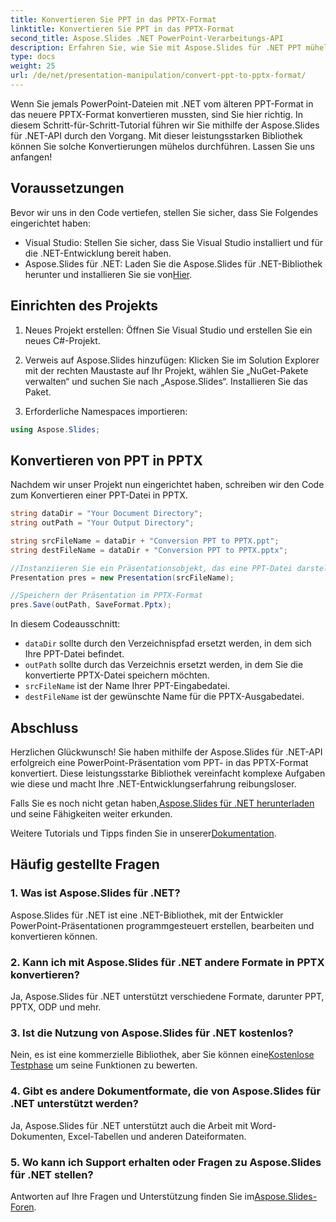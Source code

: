 ```yaml
---
title: Konvertieren Sie PPT in das PPTX-Format
linktitle: Konvertieren Sie PPT in das PPTX-Format
second_title: Aspose.Slides .NET PowerPoint-Verarbeitungs-API
description: Erfahren Sie, wie Sie mit Aspose.Slides für .NET PPT mühelos in PPTX konvertieren. Schritt-für-Schritt-Anleitung mit Codebeispielen für eine nahtlose Formatkonvertierung.
type: docs
weight: 25
url: /de/net/presentation-manipulation/convert-ppt-to-pptx-format/
---
```


Wenn Sie jemals PowerPoint-Dateien mit .NET vom älteren PPT-Format in das neuere PPTX-Format konvertieren mussten, sind Sie hier richtig. In diesem Schritt-für-Schritt-Tutorial führen wir Sie mithilfe der Aspose.Slides für .NET-API durch den Vorgang. Mit dieser leistungsstarken Bibliothek können Sie solche Konvertierungen mühelos durchführen. Lassen Sie uns anfangen!

## Voraussetzungen

Bevor wir uns in den Code vertiefen, stellen Sie sicher, dass Sie Folgendes eingerichtet haben:

- Visual Studio: Stellen Sie sicher, dass Sie Visual Studio installiert und für die .NET-Entwicklung bereit haben.
-  Aspose.Slides für .NET: Laden Sie die Aspose.Slides für .NET-Bibliothek herunter und installieren Sie sie von[Hier](https://releases.aspose.com/slides/net/).

## Einrichten des Projekts

1. Neues Projekt erstellen: Öffnen Sie Visual Studio und erstellen Sie ein neues C#-Projekt.

2. Verweis auf Aspose.Slides hinzufügen: Klicken Sie im Solution Explorer mit der rechten Maustaste auf Ihr Projekt, wählen Sie „NuGet-Pakete verwalten“ und suchen Sie nach „Aspose.Slides“. Installieren Sie das Paket.

3. Erforderliche Namespaces importieren:

```csharp
using Aspose.Slides;
```

## Konvertieren von PPT in PPTX

Nachdem wir unser Projekt nun eingerichtet haben, schreiben wir den Code zum Konvertieren einer PPT-Datei in PPTX.

```csharp
string dataDir = "Your Document Directory";
string outPath = "Your Output Directory";

string srcFileName = dataDir + "Conversion PPT to PPTX.ppt";
string destFileName = dataDir + "Conversion PPT to PPTX.pptx";

//Instanziieren Sie ein Präsentationsobjekt, das eine PPT-Datei darstellt
Presentation pres = new Presentation(srcFileName);

//Speichern der Präsentation im PPTX-Format
pres.Save(outPath, SaveFormat.Pptx);
```

In diesem Codeausschnitt:

- `dataDir` sollte durch den Verzeichnispfad ersetzt werden, in dem sich Ihre PPT-Datei befindet.
- `outPath` sollte durch das Verzeichnis ersetzt werden, in dem Sie die konvertierte PPTX-Datei speichern möchten.
- `srcFileName` ist der Name Ihrer PPT-Eingabedatei.
- `destFileName` ist der gewünschte Name für die PPTX-Ausgabedatei.

## Abschluss

Herzlichen Glückwunsch! Sie haben mithilfe der Aspose.Slides für .NET-API erfolgreich eine PowerPoint-Präsentation vom PPT- in das PPTX-Format konvertiert. Diese leistungsstarke Bibliothek vereinfacht komplexe Aufgaben wie diese und macht Ihre .NET-Entwicklungserfahrung reibungsloser.

 Falls Sie es noch nicht getan haben,[Aspose.Slides für .NET herunterladen](https://releases.aspose.com/slides/net/) und seine Fähigkeiten weiter erkunden.

 Weitere Tutorials und Tipps finden Sie in unserer[Dokumentation](https://reference.aspose.com/slides/net/).

## Häufig gestellte Fragen

### 1. Was ist Aspose.Slides für .NET?
Aspose.Slides für .NET ist eine .NET-Bibliothek, mit der Entwickler PowerPoint-Präsentationen programmgesteuert erstellen, bearbeiten und konvertieren können.

### 2. Kann ich mit Aspose.Slides für .NET andere Formate in PPTX konvertieren?
Ja, Aspose.Slides für .NET unterstützt verschiedene Formate, darunter PPT, PPTX, ODP und mehr.

### 3. Ist die Nutzung von Aspose.Slides für .NET kostenlos?
 Nein, es ist eine kommerzielle Bibliothek, aber Sie können eine[Kostenlose Testphase](https://releases.aspose.com/) um seine Funktionen zu bewerten.

### 4. Gibt es andere Dokumentformate, die von Aspose.Slides für .NET unterstützt werden?
Ja, Aspose.Slides für .NET unterstützt auch die Arbeit mit Word-Dokumenten, Excel-Tabellen und anderen Dateiformaten.

### 5. Wo kann ich Support erhalten oder Fragen zu Aspose.Slides für .NET stellen?
 Antworten auf Ihre Fragen und Unterstützung finden Sie im[Aspose.Slides-Foren](https://forum.aspose.com/).

